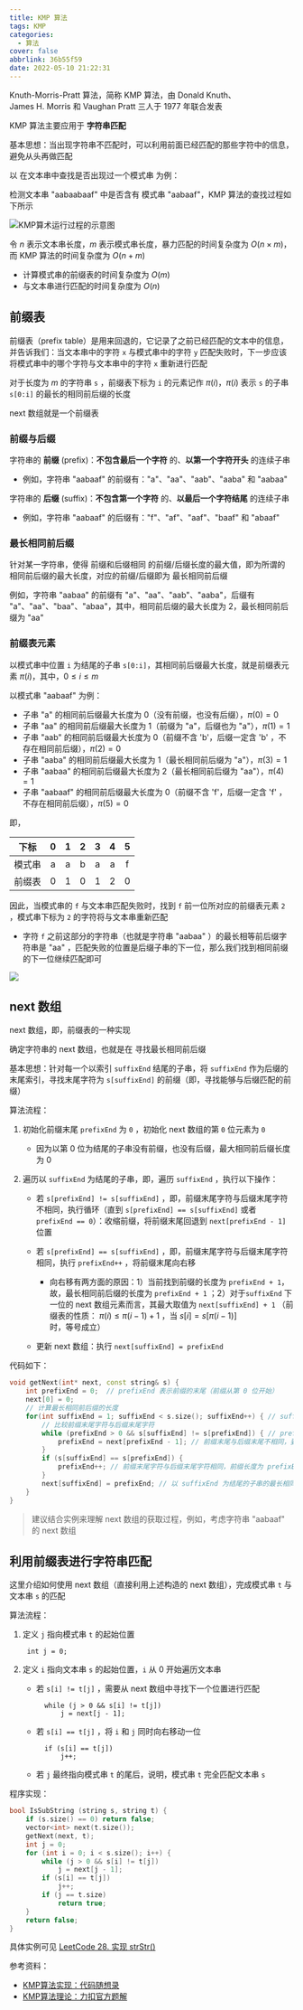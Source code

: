 ```yaml
---
title: KMP 算法
tags: KMP
categories:
  - 算法
cover: false
abbrlink: 36b55f59
date: 2022-05-10 21:22:31
---
```


Knuth-Morris-Pratt 算法，简称 KMP 算法，由 Donald Knuth、James H. Morris 和 Vaughan Pratt 三人于 1977 年联合发表

KMP 算法主要应用于 **字符串匹配**

基本思想：当出现字符串不匹配时，可以利用前面已经匹配的那些字符中的信息，避免从头再做匹配

以 在文本串中查找是否出现过一个模式串 为例：

检测文本串 "aabaabaaf" 中是否含有 模式串 "aabaaf"，KMP 算法的查找过程如下所示

![KMP算术运行过程的示意图](https://code-thinking.cdn.bcebos.com/gifs/KMP%E7%B2%BE%E8%AE%B21.gif)

[^_^]:

    - 若采用暴力匹配，即，首先检查以第一个字符 'a' 开头的子串是否可以与 "aabaaf" 相匹配，发现子串 "aabaab" 的第二个 'b' 无法与 "aabaaf" 对应位置上的 'f' 匹配，于是，重新检查字符串 "aabaabaaf" 中以第二个字符 'a' 开头的子串是否可以与 "aabaaf" 相匹配，依此类推
    - 若采用 KMP 算法，当发现子串 "aabaab" 的第二个 'b' 无法与 "aabaaf" 对应位置上的 'f' 匹配时，会利用此前已经匹配的子串 "aabaa" 的信息，以确定下一步的匹配起点


<!-- 
可以看出，如果暴力匹配，会当发现不匹配时，需要对模式串从头开始匹配，但如果使用 KMP ，就不会从头匹配，而是从上次已经匹配的内容开始匹配，即，找到模式串中下标为 2 的字符 'b' 继续开始匹配 -->

令 $n$ 表示文本串长度，$m$ 表示模式串长度，暴力匹配的时间复杂度为 $O(n \times m)$，而 KMP 算法的时间复杂度为 $O(n + m)$
 - 计算模式串的前缀表的时间复杂度为 $O(m)$
 - 与文本串进行匹配的时间复杂度为 $O(n)$


## 前缀表

前缀表（prefix table）是用来回退的，它记录了之前已经匹配的文本中的信息，并告诉我们：当文本串中的字符 `x` 与模式串中的字符 `y` 匹配失败时，下一步应该将模式串中的哪个字符与文本串中的字符 `x` 重新进行匹配

[^_^]: 被注释掉了

    例如，文本串字符 `b` 与模式串 `f` 不匹配时，前缀表会告知，应将模式串中的 `b` 与文本串的 `b` 进行匹配
    - 因为模式串字符 `f` 前面的 "aa" 与文本串字符 `b` 前面的 "aa" 是匹配的，而模式串字符 `b` 前面也有一个 "aa" ，因此，模式串字符 `b` 前面的 "aa" 也可以与文本串字符 `b` 前面的 "aa" 相匹配，故而可以将这两个 "aa" 进行匹配，并检查 "aa" 后面的对应字符是否匹配

    对应的，这也就是前缀表的工作原理：匹配失败位置前一位的前缀表元素，记录了匹配成功子串（`"aabaa"`）的最长相同前后缀（`"aa"`）的长度（`2`），该长度对应的位置，即为下一步匹配的起点（将模式串下标为 `2` 的字符与文本串的 `b` 匹配）

<!-- 前缀表中，下标为 `i` 的元素，记录了 “ 在模式串里边，以下标 `i` 结束的子串有多大长度的相同前缀后缀，即，相同前后缀的最大长度 ” -->

对于长度为 $m$ 的字符串 `s` ，前缀表下标为 `i` 的元素记作 $\pi (i)$，$\pi (i)$ 表示 `s` 的子串 `s[0:i]` 的最长的相同前后缀的长度

next 数组就是一个前缀表

### 前缀与后缀

字符串的 **前缀** (prefix)：**不包含最后一个字符** 的、**以第一个字符开头** 的连续子串
 - 例如，字符串 "aabaaf" 的前缀有："a"、"aa"、"aab"、"aaba" 和 "aabaa"

字符串的 **后缀** (suffix)：**不包含第一个字符** 的、**以最后一个字符结尾** 的连续子串
 - 例如，字符串 "aabaaf" 的后缀有："f"、"af"、"aaf"、"baaf" 和 "abaaf"

### 最长相同前后缀

针对某一字符串，使得 前缀和后缀相同 的前缀/后缀长度的最大值，即为所谓的 相同前后缀的最大长度，对应的前缀/后缀即为 最长相同前后缀

例如，字符串 "aabaa" 的前缀有 "a"、"aa"、"aab"、"aaba"，后缀有 "a"、"aa"、"baa"、"abaa"，其中，相同前后缀的最大长度为 2，最长相同前后缀为 "aa"


### 前缀表元素

以模式串中位置 `i` 为结尾的子串 `s[0:i]`，其相同前后缀最大长度，就是前缀表元素 $\pi (i)$，其中，$0 \le i \le m$

以模式串 "aabaaf" 为例：

 - 子串 "a" 的相同前后缀最大长度为 0（没有前缀，也没有后缀），$\pi (0) = 0$
 - 子串 "aa" 的相同前后缀最大长度为 1（前缀为 "a"，后缀也为 "a"），$\pi (1) = 1$
 - 子串 "aab" 的相同前后缀最大长度为 0（前缀不含 'b'，后缀一定含 'b' ，不存在相同前后缀），$\pi (2) = 0$
 - 子串 "aaba" 的相同前后缀最大长度为 1（最长相同前后缀为 "a"），$\pi (3) = 1$
 - 子串 "aabaa" 的相同前后缀最大长度为 2（最长相同前后缀为 "aa"），$\pi (4) = 1$
 - 子串 "aabaaf" 的相同前后缀最大长度为 0（前缀不含 'f'，后缀一定含 'f' ，不存在相同前后缀），$\pi (5) = 0$

即，

| 下标 | 0 | 1 | 2 | 3 | 4 | 5 |
| :-: | :-: | :-: | :-: | :-: | :-: | :-: |
| 模式串 | a | a | b | a | a | f |
| 前缀表 | 0 | 1 | 0 | 1 | 2 | 0 |

因此，当模式串的 `f` 与文本串匹配失败时，找到 `f` 前一位所对应的前缀表元素 `2` ，模式串下标为 `2` 的字符将与文本串重新匹配
 - 字符 `f` 之前这部分的字符串（也就是字符串 "aabaa" ）的最长相等前后缀字符串是 "aa" ，匹配失败的位置是后缀子串的下一位，那么我们找到相同前缀的下一位继续匹配即可

![](https://code-thinking.cdn.bcebos.com/gifs/KMP%E7%B2%BE%E8%AE%B22.gif)



[^_^]: 这里被注释掉了

    ### 前缀表的性质

    1. $\pi (i) \le \pi (i - 1) + 1$
        - 依据 $\pi (i)$ 定义可得：$s[0 : \pi(i) - 1] = s[i - \pi(i) + 1 : i]$，将两区间的右端点同时左移，可得：$s[0: \pi (i) - 2] = s[i - \pi(i) + 1: i - 1]$
        - 依据 $\pi (i - 1)$ 定义，$\pi (i)$ 是相同前后缀的最大长度，因此，与后缀相同的前缀的长度应满足 $\pi (i) - 1 \le \pi (i - 1)$，即，$\pi (i) \le \pi (i - 1) + 1$

    2. 若 $s[i] = s[\pi (i - 1)]$ ，则 $\pi (i) = \pi (i - 1) + 1$
        - 依据 $\pi (i - 1)$ 定义可得：$s[0: \pi (i - 1) - 1] = s[i - \pi(i - 1) : i - 1]$
        - 由 $s[i] = s[\pi (i - 1)]$ 可得，$s[0: \pi (i - 1)] = s[i - \pi(i - 1) : i]$
        - 依据 $\pi (i)$ 定义，$\pi (i)$ 是相同前后缀的最大长度，故，$\pi (i)$ 不小于当前相同前后缀的长度，即，$\pi (i) \ge \pi (i - 1) + 1$
        - 结合第一个性质，可得，$\pi (i) = \pi (i - 1) + 1$

    <!-- ![计算前缀表的算法原理，源于力扣官方题解](AL-KMP算法/principle.png) -->

    ### 前缀表的计算方法

    1. 设定 $\pi (i) = j + 1$，$j$ 的初始值为 $\pi(i - 1)$

    2. 不断迭代 $j$，即，令 $j$ 变为 $\pi (j - 1)$，直到 $s[i] = s[j]$ 或 $j = 0$ 结束
        - 如果最终找到 $j$ 使得 $s[i] = s[j]$），那么 $\pi(i) = j + 1$
        - 如果最终 $j = 0$，则 $\pi (i) = 0$


## next 数组

next 数组，即，前缀表的一种实现

确定字符串的 next 数组，也就是在 寻找最长相同前后缀

基本思想：针对每一个以索引 `suffixEnd` 结尾的子串，将 `suffixEnd` 作为后缀的末尾索引，寻找末尾字符为 `s[suffixEnd]` 的前缀（即，寻找能够与后缀匹配的前缀）

算法流程：

1. 初始化前缀末尾 `prefixEnd` 为 `0` ，初始化 next 数组的第 `0` 位元素为 `0` 
    - 因为以第 0 位为结尾的子串没有前缀，也没有后缀，最大相同前后缀长度为 0

2. 遍历以 `suffixEnd` 为结尾的子串，即，遍历 `suffixEnd` ，执行以下操作：

    - 若 `s[prefixEnd] != s[suffixEnd]` ，即，前缀末尾字符与后缀末尾字符不相同，执行循环（直到 `s[prefixEnd] == s[suffixEnd]` 或者 `prefixEnd == 0`）：收缩前缀，将前缀末尾回退到 `next[prefixEnd - 1]` 位置

    - 若 `s[prefixEnd] == s[suffixEnd]` ，即，前缀末尾字符与后缀末尾字符相同，执行 `prefixEnd++` ，将前缀末尾向右移

      - 向右移有两方面的原因：1）当前找到前缀的长度为 `prefixEnd + 1`，故，最长相同前后缀的长度为 `prefixEnd + 1` ；2）对于`suffixEnd` 下一位的 next 数组元素而言，其最大取值为 `next[suffixEnd] + 1` （前缀表的性质： $\pi (i) \le \pi (i - 1) + 1$ ，当 $s[i] = s[\pi (i - 1)]$ 时，等号成立）

    - 更新 next 数组：执行 `next[suffixEnd] = prefixEnd`

代码如下：

```cpp
void getNext(int* next, const string& s) {
    int prefixEnd = 0;  // prefixEnd 表示前缀的末尾（前缀从第 0 位开始）
    next[0] = 0;
    // 计算最长相同前后缀的长度
    for(int suffixEnd = 1; suffixEnd < s.size(); suffixEnd++) { // suffixEnd 表示后缀的末尾（后缀从第 1 位开始）
        // 比较前缀末尾字符与后缀末尾字符
        while (prefixEnd > 0 && s[suffixEnd] != s[prefixEnd]) { // prefixEnd 大于 0 ，因为后续要将 prefixEnd - 1 作为下标
            prefixEnd = next[prefixEnd - 1]; // 前缀末尾与后缀末尾不相同，要将前缀收缩到与后缀相同的情况
        }
        if (s[suffixEnd] == s[prefixEnd]) {
            prefixEnd++; // 前缀末尾字符与后缀末尾字符相同，前缀长度为 prefixEnd + 1，将 prefixEnd 右移
        }
        next[suffixEnd] = prefixEnd; // 以 suffixEnd 为结尾的子串的最长相同前后缀的长度为 prefixEnd
    }
}
```

> 建议结合实例来理解 next 数组的获取过程，例如，考虑字符串 "aabaaf" 的 next 数组


## 利用前缀表进行字符串匹配

这里介绍如何使用 next 数组（直接利用上述构造的 next 数组），完成模式串 `t` 与文本串 `s` 的匹配

算法流程：

1. 定义 `j` 指向模式串 `t` 的起始位置

        int j = 0;

2. 定义 `i` 指向文本串 `s` 的起始位置，`i` 从 0 开始遍历文本串


    - 若 `s[i] != t[j]` ，需要从 next 数组中寻找下一个位置进行匹配

            while (j > 0 && s[i] != t[j])
                j = next[j - 1];

    - 若 `s[i] == t[j]` ，将 `i` 和 `j` 同时向右移动一位

            if (s[i] == t[j])
                j++;

    - 若 `j` 最终指向模式串 `t` 的尾后，说明，模式串 `t` 完全匹配文本串 `s`

程序实现：
```cpp
bool IsSubString (string s, string t) {
    if (s.size() == 0) return false;
    vector<int> next(t.size());
    getNext(next, t);
    int j = 0;
    for (int i = 0; i < s.size(); i++) {
        while (j > 0 && s[i] != t[j])
            j = next[j - 1];
        if (s[i] == t[j])
            j++;
        if (j == t.size)
            return true;
    }
    return false;
}
```

具体实例可见 [LeetCode 28. 实现 strStr()](https://jiankychen.github.io/posts/8f083358)


参考资料：
 - [KMP算法实现：代码随想录](https://www.programmercarl.com/0028.%E5%AE%9E%E7%8E%B0strStr.html)
 - [KMP算法理论：力扣官方题解](https://leetcode.cn/problems/implement-strstr/solution/shi-xian-strstr-by-leetcode-solution-ds6y/)